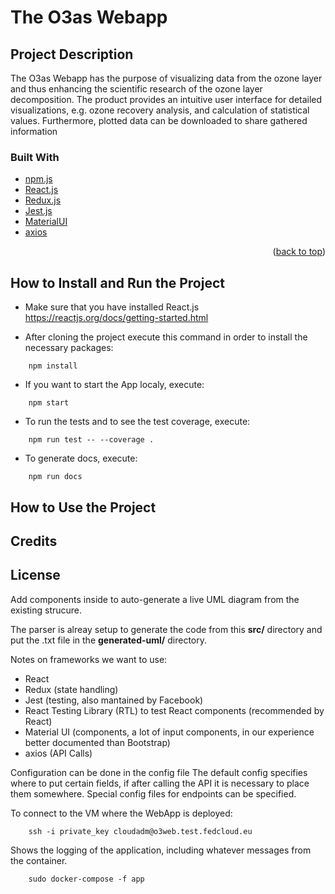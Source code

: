 # The O3as Webapp

## Project Description

The O3as Webapp has the purpose of visualizing data from the ozone layer
and thus enhancing the scientific research of the ozone layer decomposition.
The product provides an intuitive user interface for detailed visualizations,
e.g. ozone recovery analysis, and calculation of statistical values. Furthermore,
plotted data can be downloaded to share gathered information

### Built With

* [npm.js](https://www.npmjs.com/)
* [React.js](https://reactjs.org/)
* [Redux.js](https://redux.js.org/)
* [Jest.js](https://jestjs.io/)
* [MaterialUI](https://mui.com/) 
* [axios](https://axios-http.com/docs/intro)

<p align="right">(<a href="#top">back to top</a>)</p>

## How to Install and Run the Project

* Make sure that you have installed React.js
 https://reactjs.org/docs/getting-started.html

* After cloning the project execute this command in order to install the necessary packages:
```
    npm install
```
* If you want to start the App localy, execute:
```
    npm start
```
* To run the tests and to see the test coverage, execute:
```
    npm run test -- --coverage .
```
* To generate docs, execute:
```
    npm run docs
```


## How to Use the Project

## Credits

## License




Add components inside to auto-generate a live UML diagram from the existing strucure.

The parser is alreay setup to generate the code from this **src/** directory and put the .txt file in the **generated-uml/** directory.

Notes on frameworks we want to use:
- React
- Redux (state handling)
- Jest (testing, also mantained by Facebook)
- React Testing Library (RTL) to test React components (recommended by React)
- Material UI (components, a lot of input components, in our experience better documented than Bootstrap)
- axios (API Calls)

Configuration can be done in the config file
The default config specifies where to put certain fields, if after calling the API it is necessary to place them somewhere.
Special config files for endpoints can be specified.





To connect to the VM where the WebApp is deployed:
```
    ssh -i private_key cloudadm@o3web.test.fedcloud.eu
```

Shows the logging of the application, including whatever messages from the container.
```
    sudo docker-compose -f app
```